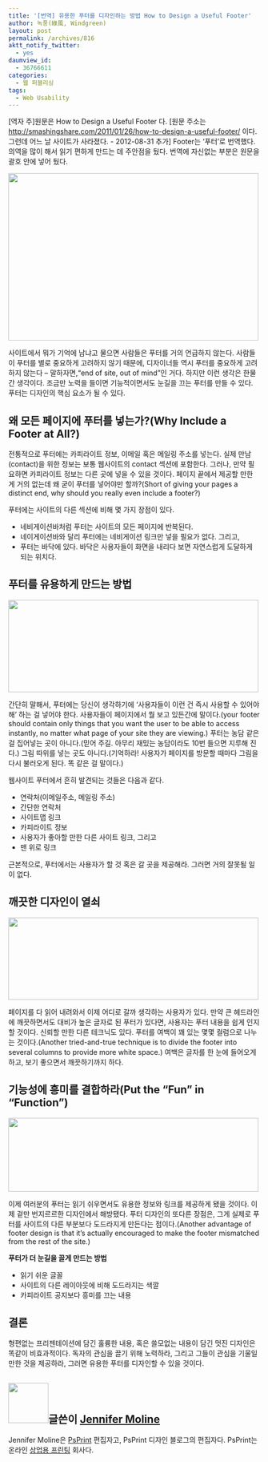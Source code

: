 ```yaml
---
title: '[번역] 유용한 푸터를 디자인하는 방법 How to Design a Useful Footer'
author: 녹풍(綠風, Windgreen)
layout: post
permalink: /archives/816
aktt_notify_twitter:
  - yes
daumview_id:
  - 36766611
categories:
  - 웹 퍼블리싱
tags:
  - Web Usability
---
```

[역자 주]원문은 How to Design a Useful Footer 다. [원문 주소는 http://smashingshare.com/2011/01/26/how-to-design-a-useful-footer/ 이다. 그런데 어느 날 사이트가 사라졌다. - 2012-08-31 추가] Footer는 &#8216;푸터&#8217;로 번역했다. 의역을 많이 해서 읽기 편하게 만드는 데 주안점을 뒀다. 번역에 자신없는 부분은 원문을 괄호 안에 넣어 뒀다.

<img class="aligncenter" src="http://dl.dropboxusercontent.com/u/15546257/blog/mytory/old-images/1/cfile30.uf.19243F484D4BC96F319ABB.jpg" alt="" width="500" height="334" />

사이트에서 뭐가 기억에 남냐고 물으면 사람들은 푸터를 거의 언급하지 않는다. 사람들이 푸터를 별로 중요하게 고려하지 않기 때문에, 디자이너들 역시 푸터를 중요하게 고려하지 않는다 &#8211; 말하자면,“end of site, out of mind”인 거다. 하지만 이런 생각은 한물 간 생각이다. 조금만 노력을 들이면 기능적이면서도 눈길을 끄는 푸터를 만들 수 있다. 푸터는 디자인의 핵심 요소가 될 수 있다.

## 왜 모든 페이지에 푸터를 넣는가?(Why Include a Footer at All?)

전통적으로 푸터에는 카피라이트 정보, 이메일 혹은 메일링 주소를 넣는다. 실제 만남(contact)을 위한 정보는 보통 웹사이트의 contact 섹션에 포함한다. 그러나, 만약 필요하면 카피라이트 정보는 다른 곳에 넣을 수 있을 것이다. 페이지 끝에서 제공할 만한 게 거의 없는데 왜 굳이 푸터를 넣어야만 할까?(Short of giving your pages a distinct end, why should you really even include a footer?)

푸터에는 사이트의 다른 섹션에 비해 몇 가지 장점이 있다.

*   네비게이션바처럼 푸터는 사이트의 모든 페이지에 반복된다.
*   네이게이션바와 달리 푸터에는 네비게이션 링크만 넣을 필요가 없다. 그리고,
*   푸터는 바닥에 있다. 바닥은 사용자들이 화면을 내리다 보면 자연스럽게 도달하게 되는 위치다.

## 푸터를 유용하게 만드는 방법

<img class="aligncenter" src="http://dl.dropboxusercontent.com/u/15546257/blog/mytory/old-images/1/cfile7.uf.1752E9474D4BC96F2462D6.jpg" alt="" width="500" height="184" />

간단히 말해서, 푸터에는 당신이 생각하기에 ‘사용자들이 이런 건 즉시 사용할 수 있어야 해’ 하는 걸 넣어야 한다. 사용자들이 페이지에서 뭘 보고 있든간에 말이다.(your footer should contain only things that you want the user to be able to access instantly, no matter what page of your site they are viewing.) 푸터는 농담 같은 걸 집어넣는 곳이 아니다.(믿어 주길. 아무리 재밌는 농담이라도 10번 들으면 지루해 진다.) 그림 따위를 넣는 곳도 아니다.(기억하라! 사용자가 페이지를 방문할 때마다 그림을 다시 불러오게 된다. 똑 같은 걸 말이다.)

웹사이트 푸터에서 흔히 발견되는 것들은 다음과 같다.

*   연락처(이메일주소, 메일링 주소)
*   간단한 연락처
*   사이트맵 링크
*   카피라이트 정보
*   사용자가 좋아할 만한 다른 사이트 링크, 그리고
*   맨 위로 링크

근본적으로, 푸터에서는 사용자가 할 것 혹은 갈 곳을 제공해라. 그러면 거의 잘못될 일이 없다.

## 깨끗한 디자인이 열쇠

<img class="aligncenter" src="http://dl.dropboxusercontent.com/u/15546257/blog/mytory/old-images/1/cfile25.uf.1429C8484D4BC96F28A8D6.jpg" alt="" width="500" height="164" />

페이지를 다 읽어 내려와서 이제 어디로 갈까 생각하는 사용자가 있다. 만약 큰 헤드라인에 깨끗하면서도 대비가 높은 글자로 된 푸터가 있다면, 사용자는 푸터 내용을 쉽게 인지할 것이다. 신뢰할 만한 다른 테크닉도 있다. 푸터를 여백이 꽤 있는 몇몇 컬럼으로 나누는 것이다.(Another tried-and-true technique is to divide the footer into several columns to provide more white space.) 여백은 글자를 한 눈에 들어오게 하고, 보기 좋으면서 깨끗하기까지 하다.

## 기능성에 흥미를 결합하라(Put the “Fun” in “Function”)

<img class="aligncenter" src="http://dl.dropboxusercontent.com/u/15546257/blog/mytory/old-images/1/cfile24.uf.145E664A4D4BC96F01CBF2.jpg" alt="" width="500" height="147" />

이제 여러분의 푸터는 읽기 쉬우면서도 유용한 정보와 링크를 제공하게 됐을 것이다. 이제 겉만 번지르르한 디자인에서 해방됐다. 푸터 디자인의 또다른 장점은, 그게 실제로 푸터를 사이트의 다른 부분보다 도드라지게 만든다는 점이다.(Another advantage of footer design is that it’s actually encouraged to make the footer mismatched from the rest of the site.)

**푸터가 더 눈길을 끌게 만드는 방법**

*   읽기 쉬운 글꼴
*   사이트의 다른 레이아웃에 비해 도드라지는 색깔
*   카피라이트 공지보다 흥미를 끄는 내용

## 결론

형편없는 프리젠테이션에 담긴 훌륭한 내용, 혹은 쓸모없는 내용이 담긴 멋진 디자인은 똑같이 비효과적이다. 독자의 관심을 끌기 위해 노력하라, 그리고 그들이 관심을 기울일 만한 것을 제공하라, 그러면 유용한 푸터를 디자인할 수 있을 것이다.

## <img class="alignleft" src="http://dl.dropboxusercontent.com/u/15546257/blog/mytory/old-images/1/cfile26.uf.175448474D4BC96F228933.jpg" alt="" width="80" height="80" />글쓴이 <a title="[http://www.psprint.com/]로 이동합니다." href="http://www.psprint.com/" target="_blank">Jennifer Moline</a>

Jennifer Moline은 <a title="[http://www.psprint.com/]로 이동합니다." href="http://www.psprint.com/" target="_blank">PsPrint</a> 편집자고, PsPrint 디자인 블로그의 편집자다. PsPrint는 온라인 <a title="[http://www.psprint.com/printing-discount/]로 이동합니다." href="http://www.psprint.com/printing-discount/" target="_blank">상업용 프린팅</a> 회사다.
